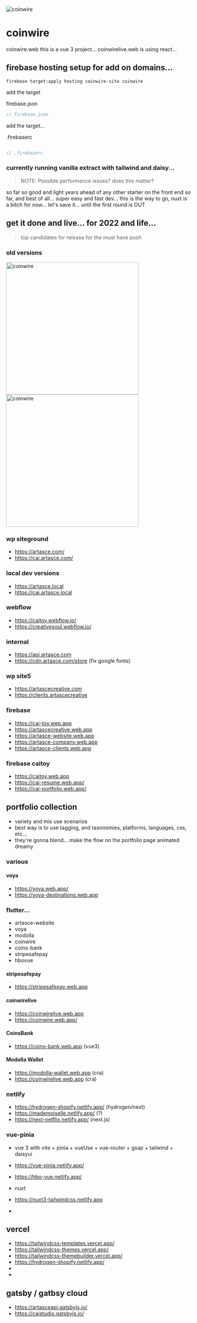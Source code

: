 <img src='./project//coinwire-landing.png' alt='coinwire' />

# coinwire

coinwire.web this is a vue 3 project...
coinwirelive.web is using react...

## firebase hosting setup for add on domains...

```
firebase target:apply hosting coinwire-site coinwire

```
add the target

firebase.json

```javascript
// firebase.json

```

add the target...

.firebaserc
```javascript

// .firebaserc
```


### currently running vanilla extract with tailwind and daisy... 

> NOTE: Possible performance issues? does this matter?

so far so good and light years ahead of any other starter on the front end so far, and best of all... super easy and fast dev... this is the way to go, nuxt is a bitch for now... let's save it... until the first round is OUT


## get it done and live... for 2022 and life...

> top candidates for release for the must have push


### old versions

<img src='./project/current-light.png' alt='coinwire' height='360' />
<img src='./project/current.png' alt='coinwire' height='360' />




### wp siteground
- https://artasce.com/
- https://cai.artasce.com/

### local dev versions
- https://artasce.local
- https://cai.artasce.local

### webflow 
- https://caitoy.webflow.io/
- https://creativesoul.webflow.io/

### internal
- https://api.artasce.com
- https://cdn.artasce.com/store (fix google fonts)

### wp site5 
- https://artascecreative.com
- https://clients.artascecreative

### firebase
- https://cai-toy.wep.app
- https://artascecreative.web.app
- https://artasce-website.web.app
- https://artasce-company.web.app
- https://artasce-clients.web.app

### firebase caitoy
- https://caitoy.web.app
- https://cai-resume.web.app/
- https://cai-portfolio.web.app/
  
## portfolio collection
- variety and mix use scenarios
- best way is to use tagging, and taxonomies, platforms, languages, css, etc... 
- they're gonna blend... make the flow on the portfolio page animated dreamy 

### various

#### voya
- https://voya.web.app/
- https://voya-destinations.web.app

### flutter...
- artasce-website
- voya
- modolla
- coinwire
- coins-bank 
- stripesafepay
- hbovue

#### stripesafepay
- https://stripesafepay.web.app

#### coinwirelive
- https://coinwirelive.web.app
- https://coinwire.web.app/


#### CoinsBank
- https://coins-bank.web.app (vue3)
  
#### Modolla Wallet
- https://modolla-wallet.web.app (cra)
- https://coinwirelive.web.app (cra)


### netlify
- https://hydrogen-shopify.netlify.app/ (hydrogen/next)
- https://mademoiselle.netlify.app/ (?)
- https://next-netflix.netlify.app/ (next.js)


### vue-pinia
- vue 3 with vite + pinia + vueUse + vue-router + gsap + tailwind + daisyui
- https://vue-pinia.netlify.app/



- https://hbo-vue.netlify.app/
  
- nuxt 
- https://nuxt3-tailwindcss.netlify.app
- 

## vercel 
- https://tailwindcss-templates.vercel.app/
- https://tailwindcss-themes.vercel.app/
- https://tailwindcss-themebuilder.vercel.app/
- https://hydrogen-shopify.netlify.app/
- 
- 
## gatsby / gatbsy cloud
- https://artasceapi.gatsbyjs.io/
- https://caistudio.gatsbyjs.io/

